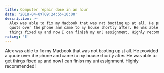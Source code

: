 ```yaml
---
title: Computer repair done in an hour
date: '2018-04-09T09:24:55+10:00'
description: >-
  Alex was able to fix my Macbook that was not booting up at all. He provided a
  quote over the phone and came to my house shortly after. He was able to get
  things fixed up and now I can finish my uni assignment. Highly recommended!
rating: '5'
---
```

Alex was able to fix my Macbook that was not booting up at all. He provided a quote over the phone and came to my house shortly after. He was able to get things fixed up and now I can finish my uni assignment. Highly recommended!
